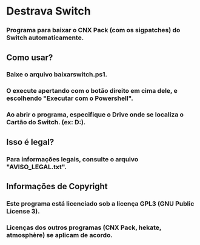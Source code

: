 # Destrava Switch
### Programa para baixar o CNX Pack (com os sigpatches) do Switch automaticamente.
## Como usar?
### Baixe o arquivo baixarswitch.ps1. 
### O execute apertando com o botão direito em cima dele, e escolhendo "Executar com o Powershell".
### Ao abrir o programa, especifique o Drive onde se localiza o Cartão do Switch. (ex: D:).
## Isso é legal?
### Para informações legais, consulte o arquivo "AVISO_LEGAL.txt". 
## Informações de Copyright
### Este programa está licenciado sob a licença GPL3 (GNU Public License 3).
### Licenças dos outros programas (CNX Pack, hekate, atmosphère) se aplicam de acordo.
